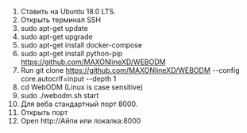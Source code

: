 
1. Ставить на Ubuntu 18.0 LTS.
2. Открыть терминал SSH
3. sudo apt-get update
4. sudo apt-get upgrade
5. sudo apt-get install docker-compose
6. sudo apt-get install python-pip
https://github.com/MAXONlineXD/WEBODM
7. Run git clone https://github.com/MAXONlineXD/WEBODM --config core.autocrlf=input --depth 1
8. cd WebODM (Linux is case sensitive)
9. sudo ./webodm.sh start
10. Для веба стандартный порт  8000.
11. Открыть порт
12. Open http://Айпи или локалка:8000
